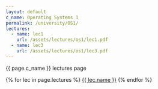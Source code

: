 ```yaml
---
layout: default
c_name: Operating Systems 1
permalink: /university/OS1/
lectures:
  - name: lec1
    url: /assets/lectures/os1/lec1.pdf
  - name: lec3
    url: /assets/lectures/os1/lec3.pdf
---
```


{{ page.c_name }} lectures page

{% for lec in page.lectures %}
  <a href="{{ lec.url }}" target="_blank" >{{ lec.name }}</a>
{% endfor %}
